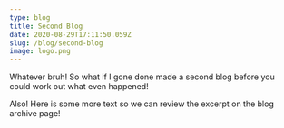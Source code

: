 ```yaml
---
type: blog
title: Second Blog
date: 2020-08-29T17:11:50.059Z
slug: /blog/second-blog
image: logo.png
---
```

Whatever bruh! So what if I gone done made a second blog before you could work out what even happened!

Also! Here is some more text so we can review the excerpt on the blog archive page!